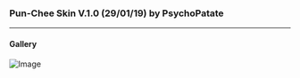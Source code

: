 ### Pun-Chee Skin V.1.0 (29/01/19) by PsychoPatate
---

#### Gallery
![Image](https://i.imgur.com/6miOede.jpg)